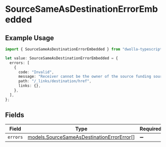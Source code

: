 # SourceSameAsDestinationErrorEmbedded

## Example Usage

```typescript
import { SourceSameAsDestinationErrorEmbedded } from "dwolla-typescript";

let value: SourceSameAsDestinationErrorEmbedded = {
  errors: [
    {
      code: "Invalid",
      message: "Receiver cannot be the owner of the source funding source.",
      path: "/_links/destination/href",
      links: {},
    },
  ],
};
```

## Fields

| Field                                                                                        | Type                                                                                         | Required                                                                                     | Description                                                                                  |
| -------------------------------------------------------------------------------------------- | -------------------------------------------------------------------------------------------- | -------------------------------------------------------------------------------------------- | -------------------------------------------------------------------------------------------- |
| `errors`                                                                                     | [models.SourceSameAsDestinationErrorError](../models/sourcesameasdestinationerrorerror.md)[] | :heavy_minus_sign:                                                                           | N/A                                                                                          |
